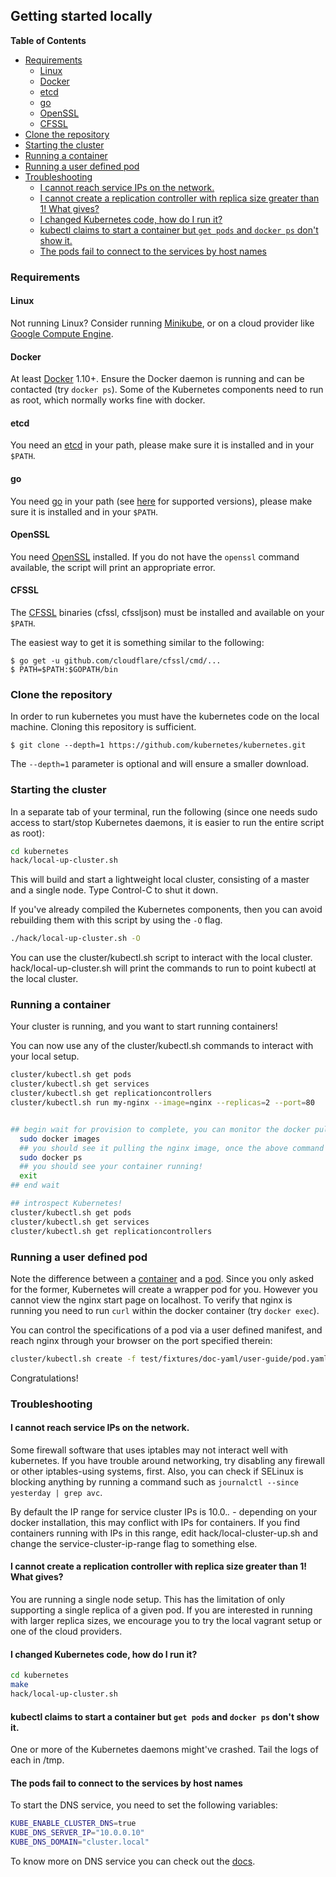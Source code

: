 Getting started locally
-----------------------

**Table of Contents**

- [Requirements](#requirements)
    - [Linux](#linux)
    - [Docker](#docker)
    - [etcd](#etcd)
    - [go](#go)
    - [OpenSSL](#openssl)
    - [CFSSL](#cfssl)
- [Clone the repository](#clone-the-repository)
- [Starting the cluster](#starting-the-cluster)
- [Running a container](#running-a-container)
- [Running a user defined pod](#running-a-user-defined-pod)
- [Troubleshooting](#troubleshooting)
    - [I cannot reach service IPs on the network.](#i-cannot-reach-service-ips-on-the-network)
    - [I cannot create a replication controller with replica size greater than 1!  What gives?](#i-cannot-create-a-replication-controller-with-replica-size-greater-than-1--what-gives)
    - [I changed Kubernetes code, how do I run it?](#i-changed-kubernetes-code-how-do-i-run-it)
    - [kubectl claims to start a container but `get pods` and `docker ps` don't show it.](#kubectl-claims-to-start-a-container-but-get-pods-and-docker-ps-dont-show-it)
    - [The pods fail to connect to the services by host names](#the-pods-fail-to-connect-to-the-services-by-host-names)

### Requirements

#### Linux

Not running Linux? Consider running [Minikube](http://kubernetes.io/docs/getting-started-guides/minikube/), or on a cloud provider like [Google Compute Engine](https://kubernetes.io/docs/getting-started-guides/gce/).

#### Docker

At least [Docker](https://docs.docker.com/installation/#installation)
1.10+. Ensure the Docker daemon is running and can be contacted (try `docker
ps`).  Some of the Kubernetes components need to run as root, which normally
works fine with docker.

#### etcd

You need an [etcd](https://github.com/coreos/etcd/releases) in your path, please make sure it is installed and in your ``$PATH``.

#### go

You need [go](https://golang.org/doc/install) in your path (see [here](development.md#go-versions) for supported versions), please make sure it is installed and in your ``$PATH``.

#### OpenSSL

You need [OpenSSL](https://www.openssl.org/) installed.  If you do not have the `openssl` command available, the script will print an appropriate error.

#### CFSSL

The [CFSSL](https://cfssl.org/) binaries (cfssl, cfssljson) must be installed and available on your ``$PATH``.

The easiest way to get it is something similar to the following:

```
$ go get -u github.com/cloudflare/cfssl/cmd/...
$ PATH=$PATH:$GOPATH/bin
```

### Clone the repository

In order to run kubernetes you must have the kubernetes code on the local machine. Cloning this repository is sufficient.

```$ git clone --depth=1 https://github.com/kubernetes/kubernetes.git```

The `--depth=1` parameter is optional and will ensure a smaller download.

### Starting the cluster

In a separate tab of your terminal, run the following (since one needs sudo access to start/stop Kubernetes daemons, it is easier to run the entire script as root):

```sh
cd kubernetes
hack/local-up-cluster.sh
```

This will build and start a lightweight local cluster, consisting of a master
and a single node. Type Control-C to shut it down.

If you've already compiled the Kubernetes components, then you can avoid rebuilding them with this script by using the `-O` flag.

```sh
./hack/local-up-cluster.sh -O
```

You can use the cluster/kubectl.sh script to interact with the local cluster. hack/local-up-cluster.sh will
print the commands to run to point kubectl at the local cluster.


### Running a container

Your cluster is running, and you want to start running containers!

You can now use any of the cluster/kubectl.sh commands to interact with your local setup.

```sh
cluster/kubectl.sh get pods
cluster/kubectl.sh get services
cluster/kubectl.sh get replicationcontrollers
cluster/kubectl.sh run my-nginx --image=nginx --replicas=2 --port=80


## begin wait for provision to complete, you can monitor the docker pull by opening a new terminal
  sudo docker images
  ## you should see it pulling the nginx image, once the above command returns it
  sudo docker ps
  ## you should see your container running!
  exit
## end wait

## introspect Kubernetes!
cluster/kubectl.sh get pods
cluster/kubectl.sh get services
cluster/kubectl.sh get replicationcontrollers
```


### Running a user defined pod

Note the difference between a [container](https://kubernetes.io/docs/user-guide/containers/)
and a [pod](https://kubernetes.io/docs/user-guide/pods/). Since you only asked for the former, Kubernetes will create a wrapper pod for you.
However you cannot view the nginx start page on localhost. To verify that nginx is running you need to run `curl` within the docker container (try `docker exec`).

You can control the specifications of a pod via a user defined manifest, and reach nginx through your browser on the port specified therein:

```sh
cluster/kubectl.sh create -f test/fixtures/doc-yaml/user-guide/pod.yaml
```

Congratulations!

### Troubleshooting

#### I cannot reach service IPs on the network.

Some firewall software that uses iptables may not interact well with
kubernetes.  If you have trouble around networking, try disabling any
firewall or other iptables-using systems, first.  Also, you can check
if SELinux is blocking anything by running a command such as `journalctl --since yesterday | grep avc`.

By default the IP range for service cluster IPs is 10.0.*.* - depending on your
docker installation, this may conflict with IPs for containers.  If you find
containers running with IPs in this range, edit hack/local-cluster-up.sh and
change the service-cluster-ip-range flag to something else.

#### I cannot create a replication controller with replica size greater than 1!  What gives?

You are running a single node setup.  This has the limitation of only supporting a single replica of a given pod.  If you are interested in running with larger replica sizes, we encourage you to try the local vagrant setup or one of the cloud providers.

#### I changed Kubernetes code, how do I run it?

```sh
cd kubernetes
make
hack/local-up-cluster.sh
```

#### kubectl claims to start a container but `get pods` and `docker ps` don't show it.

One or more of the Kubernetes daemons might've crashed. Tail the logs of each in /tmp.

#### The pods fail to connect to the services by host names

To start the DNS service, you need to set the following variables:

```sh
KUBE_ENABLE_CLUSTER_DNS=true
KUBE_DNS_SERVER_IP="10.0.0.10"
KUBE_DNS_DOMAIN="cluster.local"
```

To know more on DNS service you can check out the [docs](http://kubernetes.io/docs/admin/dns/).
